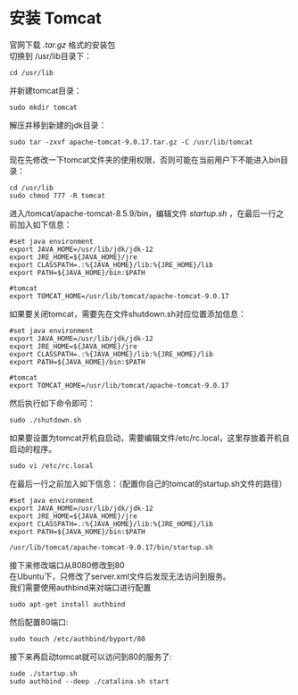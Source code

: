 # 安装 Tomcat
官网下载 *.tar.gz* 格式的安装包  
切换到 /usr/lib目录下：
```shell
cd /usr/lib
```
并新建tomcat目录：
```shell
sudo mkdir tomcat
```
解压并移到新建的jdk目录：
```shell
sudo tar -zxvf apache-tomcat-9.0.17.tar.gz -C /usr/lib/tomcat
```
现在先修改一下tomcat文件夹的使用权限，否则可能在当前用户下不能进入bin目录：
```shell
cd /usr/lib
sudo chmod 777 -R tomcat
```
进入/tomcat/apache-tomcat-8.5.9/bin，编辑文件 *startup.sh* ，在最后一行之前加入如下信息：
```shell
#set java environment
export JAVA_HOME=/usr/lib/jdk/jdk-12
export JRE_HOME=${JAVA_HOME}/jre
export CLASSPATH=.:%{JAVA_HOME}/lib:%{JRE_HOME}/lib
export PATH=${JAVA_HOME}/bin:$PATH

#tomcat
export TOMCAT_HOME=/usr/lib/tomcat/apache-tomcat-9.0.17
```


如果要关闭tomcat，需要先在文件shutdown.sh对应位置添加信息：
```shell
#set java environment
export JAVA_HOME=/usr/lib/jdk/jdk-12
export JRE_HOME=${JAVA_HOME}/jre
export CLASSPATH=.:%{JAVA_HOME}/lib:%{JRE_HOME}/lib
export PATH=${JAVA_HOME}/bin:$PATH

#tomcat
export TOMCAT_HOME=/usr/lib/tomcat/apache-tomcat-9.0.17
```

然后执行如下命令即可：
```shell
sudo ./shutdown.sh
```
如果要设置为tomcat开机自启动，需要编辑文件/etc/rc.local，这里存放着开机自启动的程序。
```shell
sudo vi /etc/rc.local
```
在最后一行之前加入如下信息：（配置你自己的tomcat的startup.sh文件的路径）
```shell
#set java environment
export JAVA_HOME=/usr/lib/jdk/jdk-12
export JRE_HOME=${JAVA_HOME}/jre
export CLASSPATH=.:%{JAVA_HOME}/lib:%{JRE_HOME}/lib
export PATH=${JAVA_HOME}/bin:$PATH

/usr/lib/tomcat/apache-tomcat-9.0.17/bin/startup.sh
```
接下来修改端口从8080修改到80  
在Ubuntu下，只修改了server.xml文件后发现无法访问到服务。  
我们需要使用authbind来对端口进行配置
```shell
sudo apt-get install authbind
```
然后配置80端口:
```shell
sudo touch /etc/authbind/byport/80
```
接下来再启动tomcat就可以访问到80的服务了:
```shell
sude ./startup.sh
sudo authbind --deep ./catalina.sh start
```